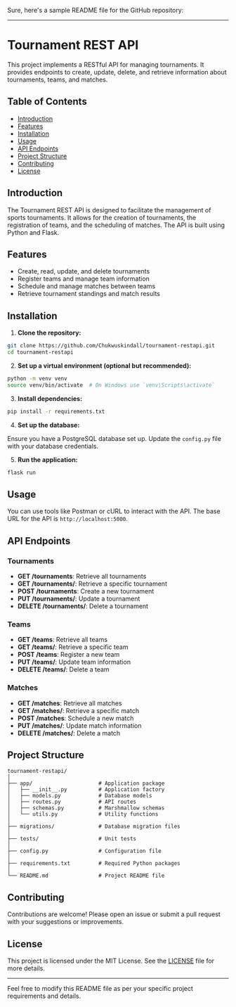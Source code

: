 Sure, here's a sample README file for the GitHub repository:

---

# Tournament REST API

This project implements a RESTful API for managing tournaments. It provides endpoints to create, update, delete, and retrieve information about tournaments, teams, and matches.

## Table of Contents

- [Introduction](#introduction)
- [Features](#features)
- [Installation](#installation)
- [Usage](#usage)
- [API Endpoints](#api-endpoints)
- [Project Structure](#project-structure)
- [Contributing](#contributing)
- [License](#license)

## Introduction

The Tournament REST API is designed to facilitate the management of sports tournaments. It allows for the creation of tournaments, the registration of teams, and the scheduling of matches. The API is built using Python and Flask.

## Features

- Create, read, update, and delete tournaments
- Register teams and manage team information
- Schedule and manage matches between teams
- Retrieve tournament standings and match results

## Installation

1. **Clone the repository:**

```bash
git clone https://github.com/Chukwuskindall/tournament-restapi.git
cd tournament-restapi
```

2. **Set up a virtual environment (optional but recommended):**

```bash
python -m venv venv
source venv/bin/activate  # On Windows use `venv\Scripts\activate`
```

3. **Install dependencies:**

```bash
pip install -r requirements.txt
```

4. **Set up the database:**

Ensure you have a PostgreSQL database set up. Update the `config.py` file with your database credentials.

5. **Run the application:**

```bash
flask run
```

## Usage

You can use tools like Postman or cURL to interact with the API. The base URL for the API is `http://localhost:5000`.

## API Endpoints

### Tournaments

- **GET /tournaments**: Retrieve all tournaments
- **GET /tournaments/<id>**: Retrieve a specific tournament
- **POST /tournaments**: Create a new tournament
- **PUT /tournaments/<id>**: Update a tournament
- **DELETE /tournaments/<id>**: Delete a tournament

### Teams

- **GET /teams**: Retrieve all teams
- **GET /teams/<id>**: Retrieve a specific team
- **POST /teams**: Register a new team
- **PUT /teams/<id>**: Update team information
- **DELETE /teams/<id>**: Delete a team

### Matches

- **GET /matches**: Retrieve all matches
- **GET /matches/<id>**: Retrieve a specific match
- **POST /matches**: Schedule a new match
- **PUT /matches/<id>**: Update match information
- **DELETE /matches/<id>**: Delete a match

## Project Structure

```
tournament-restapi/
│
├── app/                     # Application package
│   ├── __init__.py          # Application factory
│   ├── models.py            # Database models
│   ├── routes.py            # API routes
│   ├── schemas.py           # Marshmallow schemas
│   └── utils.py             # Utility functions
│
├── migrations/              # Database migration files
│
├── tests/                   # Unit tests
│
├── config.py                # Configuration file
│
├── requirements.txt         # Required Python packages
│
└── README.md                # Project README file
```

## Contributing

Contributions are welcome! Please open an issue or submit a pull request with your suggestions or improvements.

## License

This project is licensed under the MIT License. See the [LICENSE](LICENSE) file for more details.

---

Feel free to modify this README file as per your specific project requirements and details.
